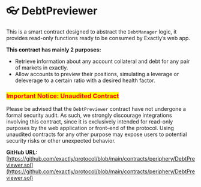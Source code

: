 # 👓 DebtPreviewer

This is a smart contract designed to abstract the `DebtManager` logic, it provides read-only functions ready to be consumed by Exactly’s web app.

**This contract has mainly 2 purposes:**

* Retrieve information about any account collateral and debt for any pair of markets in exactly.
* Allow accounts to preview their positions, simulating a leverage or deleverage to a certain ratio with a desired health factor.

### <mark style="color:red;">Important Notice: Unaudited Contract</mark>

Please be advised that the  `DebtPreviewer` contract have not undergone a formal security audit. As such, we strongly discourage integrations involving this contract, since it is exclusively intended for read-only purposes by the web application or front-end of the protocol. Using unaudited contracts for any other purpose may expose users to potential security risks or other unexpected behavior.

**GitHub URL:** [https://github.com/exactly/protocol/blob/main/contracts/periphery/DebtPreviewer.sol](https://github.com/exactly/protocol/blob/main/contracts/periphery/DebtPreviewer.sol)

